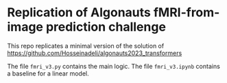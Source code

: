 # Replication of Algonauts fMRI-from-image prediction challenge

This repo replicates a minimal version of the solution of https://github.com/Hosseinadeli/algonauts2023_transformers 

The file `fmri_v3.py` contains the main logic. The file `fmri_v3.ipynb` contains a baseline for a linear model. 
